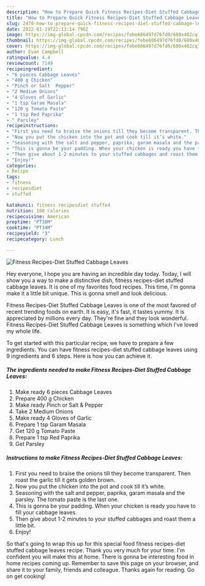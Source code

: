 ```yaml
---
description: "How to Prepare Quick Fitness Recipes-Diet Stuffed Cabbage Leaves"
title: "How to Prepare Quick Fitness Recipes-Diet Stuffed Cabbage Leaves"
slug: 2478-how-to-prepare-quick-fitness-recipes-diet-stuffed-cabbage-leaves
date: 2022-01-19T22:13:14.796Z
image: https://img-global.cpcdn.com/recipes/febe686497d76fd0/680x482cq70/fitness-recipes-diet-stuffed-cabbage-leaves-recipe-main-photo.jpg
thumbnail: https://img-global.cpcdn.com/recipes/febe686497d76fd0/680x482cq70/fitness-recipes-diet-stuffed-cabbage-leaves-recipe-main-photo.jpg
cover: https://img-global.cpcdn.com/recipes/febe686497d76fd0/680x482cq70/fitness-recipes-diet-stuffed-cabbage-leaves-recipe-main-photo.jpg
author: Evan Campbell
ratingvalue: 4.4
reviewcount: 7149
recipeingredient:
- "6 pieces Cabbage Leaves"
- "400 g Chicken"
- "Pinch or Salt  Pepper"
- "2 Medium Onions"
- "4 Gloves of Garlic"
- "1 tsp Garam Masala"
- "120 g Tomato Paste"
- "1 tsp Red Paprika"
- " Parsley"
recipeinstructions:
- "First you need to braise the onions till they become transparent. Then roast the garlic till it gets golden brown."
- "Now you put the chicken into the pot and cook till it’s white."
- "Seasoning with the salt and pepper, paprika, garam masala and the parsley. The tomato paste is the last one."
- "This is gonna be your padding. When your chicken is ready you have to fill your cabbage leaves."
- "Then give about 1-2 minutes to your stuffed cabbages and roast them a little bit."
- "Enjoy!"
categories:
- Recipe
tags:
- fitness
- recipesdiet
- stuffed

katakunci: fitness recipesdiet stuffed 
nutrition: 108 calories
recipecuisine: American
preptime: "PT38M"
cooktime: "PT34M"
recipeyield: "3"
recipecategory: Lunch

---
```



![Fitness Recipes-Diet Stuffed Cabbage Leaves](https://img-global.cpcdn.com/recipes/febe686497d76fd0/680x482cq70/fitness-recipes-diet-stuffed-cabbage-leaves-recipe-main-photo.jpg)

Hey everyone, I hope you are having an incredible day today. Today, I will show you a way to make a distinctive dish, fitness recipes-diet stuffed cabbage leaves. It is one of my favorites food recipes. This time, I'm gonna make it a little bit unique. This is gonna smell and look delicious.



Fitness Recipes-Diet Stuffed Cabbage Leaves is one of the most favored of recent trending foods on earth. It is easy, it's fast, it tastes yummy. It is appreciated by millions every day. They're fine and they look wonderful. Fitness Recipes-Diet Stuffed Cabbage Leaves is something which I've loved my whole life.


To get started with this particular recipe, we have to prepare a few ingredients. You can have fitness recipes-diet stuffed cabbage leaves using 9 ingredients and 6 steps. Here is how you can achieve it.

<!--inarticleads1-->

##### The ingredients needed to make Fitness Recipes-Diet Stuffed Cabbage Leaves:

1. Make ready 6 pieces Cabbage Leaves
1. Prepare 400 g Chicken
1. Make ready Pinch or Salt & Pepper
1. Take 2 Medium Onions
1. Make ready 4 Gloves of Garlic
1. Prepare 1 tsp Garam Masala
1. Get 120 g Tomato Paste
1. Prepare 1 tsp Red Paprika
1. Get  Parsley




<!--inarticleads2-->

##### Instructions to make Fitness Recipes-Diet Stuffed Cabbage Leaves:

1. First you need to braise the onions till they become transparent. Then roast the garlic till it gets golden brown.
1. Now you put the chicken into the pot and cook till it’s white.
1. Seasoning with the salt and pepper, paprika, garam masala and the parsley. The tomato paste is the last one.
1. This is gonna be your padding. When your chicken is ready you have to fill your cabbage leaves.
1. Then give about 1-2 minutes to your stuffed cabbages and roast them a little bit.
1. Enjoy!




So that's going to wrap this up for this special food fitness recipes-diet stuffed cabbage leaves recipe. Thank you very much for your time. I'm confident you will make this at home. There is gonna be interesting food in home recipes coming up. Remember to save this page on your browser, and share it to your family, friends and colleague. Thanks again for reading. Go on get cooking!
